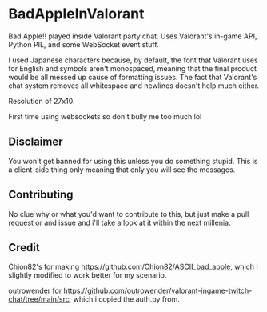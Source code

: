 # BadAppleInValorant

Bad Apple!! played inside Valorant party chat. Uses Valorant's in-game API, Python PIL, and some WebSocket event stuff.

I used Japanese characters because, by default, the font that Valorant uses for English and symbols aren't monospaced, meaning that the final product would be all messed up cause of formatting issues. The fact that Valorant's chat system removes all whitespace and newlines doesn't help much either.

Resolution of 27x10.

First time using websockets so don't bully me too much lol

## Disclaimer

You won't get banned for using this unless you do something stupid. This is a client-side thing only meaning that only you will see the messages.
## Contributing

No clue why or what you'd want to contribute to this, but just make a pull request or and issue and i'll take a look at it within the next millenia.
## Credit

Chion82's for making https://github.com/Chion82/ASCII_bad_apple, which I slightly modified to work better for my scenario.

outrowender for https://github.com/outrowender/valorant-ingame-twitch-chat/tree/main/src, which i copied the auth.py from.
